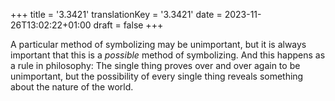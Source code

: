 +++
title = '3.3421'
translationKey = '3.3421'
date = 2023-11-26T13:02:22+01:00
draft = false
+++

A particular method of symbolizing may be unimportant, but it is always important that this is a <em>possible</em> method of symbolizing. And this happens as a rule in philosophy: The single thing proves over and over again to be unimportant, but the possibility of every single thing reveals something about the nature of the world.
